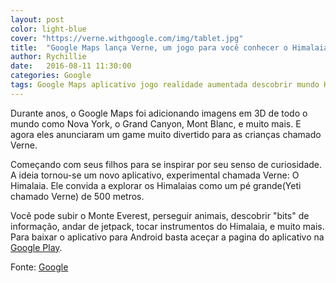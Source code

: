 ```yaml
---
layout: post
color: light-blue
cover: "https://verne.withgoogle.com/img/tablet.jpg"
title:  "Google Maps lança Verne, um jogo para você conhecer o Himalaia"
author: Rychillie
date:   2016-08-11 11:30:00
categories: Google
tags: Google Maps aplicativo jogo realidade aumentada descobrir mundo Himalaia
---
```

Durante anos, o Google Maps foi adicionando imagens em 3D de todo o mundo como Nova York, o Grand Canyon, Mont Blanc, e muito mais. E agora eles anunciaram um game muito divertido para as crianças chamado Verne.

Começando com seus filhos para se inspirar por seu senso de curiosidade. A ideia tornou-se um novo aplicativo, experimental chamada Verne: O Himalaia. Ele convida a explorar os Himalaias como um pé grande(Yeti chamado Verne) de 500 metros.

Você pode subir o Monte Everest, perseguir animais, descobrir "bits" de informação, andar de jetpack, tocar instrumentos do Himalaia, e muito mais. Para baixar o aplicativo para Android basta aceçar a pagina do aplicativo na <a href="https://play.google.com/store/apps/details?id=com.withgoogle.verne">Google Play</a>.

Fonte: <a href="https://maps.googleblog.com/2016/08/an-experiment-built-with-3d-google-maps.html">Google</a>

<script async src="//pagead2.googlesyndication.com/pagead/js/adsbygoogle.js"></script>
<!-- Final_texto_okgnow -->
<ins class="adsbygoogle"
     style="display:block"
     data-ad-client="ca-pub-7837358846130941"
     data-ad-slot="9265933715"
     data-ad-format="auto"></ins>
<script>
(adsbygoogle = window.adsbygoogle || []).push({});
</script>
